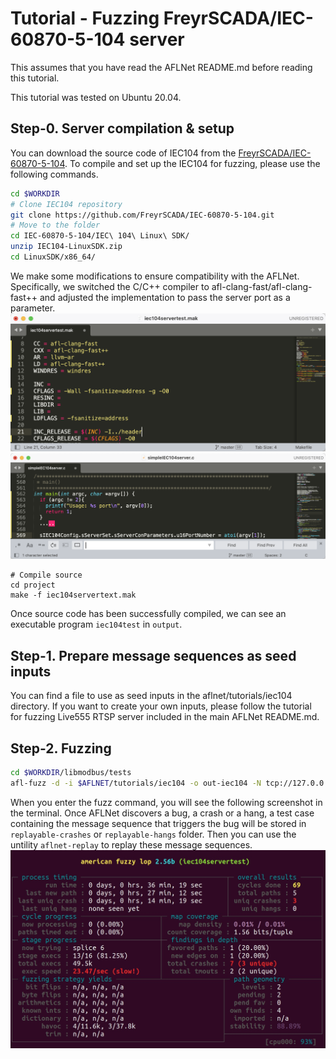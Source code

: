 # Tutorial - Fuzzing FreyrSCADA/IEC-60870-5-104 server
This assumes that you have read the AFLNet README.md before reading this tutorial.

This tutorial was tested on Ubuntu 20.04.

## Step-0. Server compilation & setup
You can download the source code of IEC104 from the [FreyrSCADA/IEC-60870-5-104]([https://github.com/FreyrSCADA/IEC-60870-5-104.git]). To compile and set up the IEC104 for fuzzing, please use the following commands.

```bash
cd $WORKDIR
# Clone IEC104 repository
git clone https://github.com/FreyrSCADA/IEC-60870-5-104.git
# Move to the folder
cd IEC-60870-5-104/IEC\ 104\ Linux\ SDK/
unzip IEC104-LinuxSDK.zip
cd LinuxSDK/x86_64/
```
We make some modifications to ensure compatibility with the AFLNet. Specifically, we switched the C/C++ compiler to afl-clang-fast/afl-clang-fast++ and adjusted the implementation to pass the server port as a parameter. 
![screenshot of the makefile](WechatIMG1615.jpg)
![screenshot of the source](WechatIMG1616.jpg)
```
# Compile source
cd project
make -f iec104servertext.mak
```
Once source code has been successfully compiled, we can see an executable program ```iec104test``` in ```output```. 

## Step-1. Prepare message sequences as seed inputs

You can find a file to use as seed inputs in the aflnet/tutorials/iec104 directory. If you want to create your own inputs, please follow the tutorial for fuzzing Live555 RTSP server included in the main AFLNet README.md. 

## Step-2. Fuzzing
```bash
cd $WORKDIR/libmodbus/tests
afl-fuzz -d -i $AFLNET/tutorials/iec104 -o out-iec104 -N tcp://127.0.0.1/2404 -P IEC104 -D 10000 -q 3 -s 3 -E -K -R -m none ./iec104servertest 2404
```
When you enter the fuzz command, you will see the following screenshot in the terminal. Once AFLNet discovers a bug, a crash or a hang, a test case containing the message sequence that triggers the bug will be stored in ```replayable-crashes``` or ```replayable-hangs``` folder. Then you can use the untility ```aflnet-replay``` to replay these message sequences. 
![screenshot of the fuzz program](WechatIMG1617.jpg)
